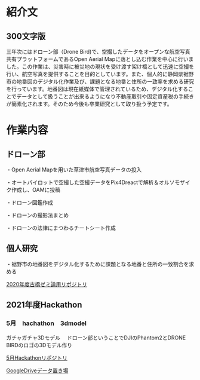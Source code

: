 
# 紹介文
## 300文字版
三年次にはドローン部（Drone Bird)で、空撮したデータをオープンな航空写真共有プラットフォームであるOpen Aerial Mapに落とし込む作業を中心に行いました。この作業は、災害時に被災地の現状を受け渡す架け橋として迅速に空撮を行い、航空写真を提供することを目的としています。また、個人的に静岡県裾野市の地番図のデジタル化作業及び、課題となる地番と住所の一致率を求める研究を行っています。地番図は現在紙媒体で管理されているため、デジタル化することでデータとして扱うことが出来るようになり不動産取引や固定資産税の手続きが簡素化されます。そのため今後も卒業研究として取り扱う予定です。
# 作業内容
## ドローン部
・Open Aerial Mapを用いた草津市航空写真データの投入

・オートパイロットで空撮した空撮データをPix4Dreactで解析＆オルソモザイク作成し、OAMに投稿

・ドローン図鑑作成

・ドローンの撮影法まとめ

・ドローンの法律にまつわるチートシート作成
## 個人研究
・裾野市の地番図をデジタル化するために課題となる地番と住所の一致割合を求める

[2020年度古橋ゼミ論用リポジトリ](https://github.com/furuhashilab/2020gsc_Rantsuyama)

## 2021年度Hackathon

### 5月　hachathon　3dmodel
ガチャガチャ3Dモデル　
ドローン部ということでDJIのPhantom2とDRONE BIRDのロゴの3Dモデル作り

[5月Hackathonリポジトリ](https://github.com/furuhashilab/hachathon_3dmodel)

[GoogleDriveデータ置き場](https://drive.google.com/drive/folders/1WymJZMwr82jJ6PuPcLH_DGp6T_Lw9nFI?usp=sharing)





